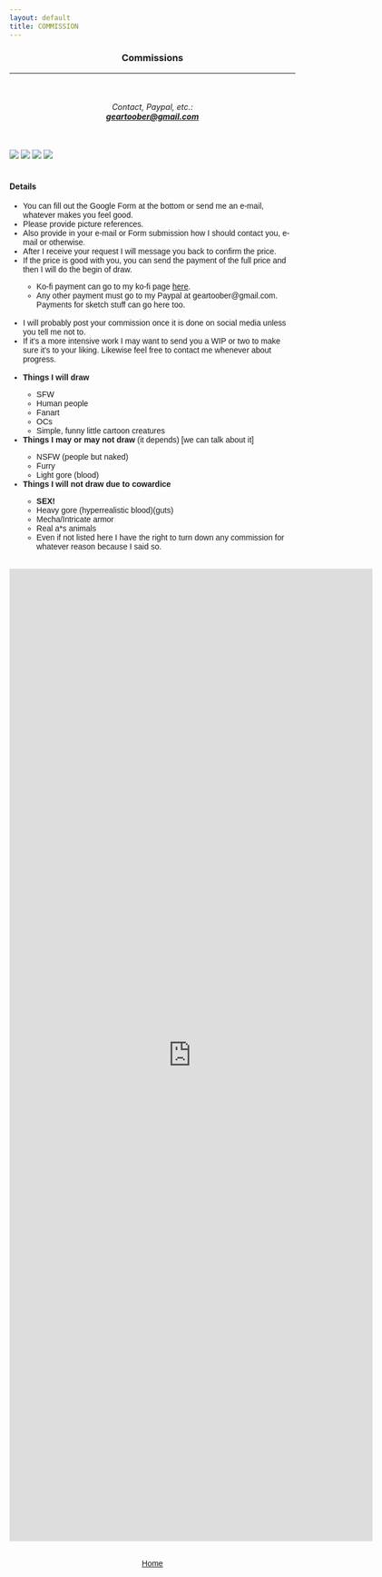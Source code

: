 ```yaml
---
layout: default
title: COMMISSION
---
```


<h3><p style="text-align: center;">Commissions</p></h3>
<hr>
<br>
<h6><p style="text-align: center;">Contact, Paypal, etc.:
	<br>
	<b><a href="mailto:geartoober@gmail.com" target="_blank">geartoober@gmail.com</a></b></p></h6>
<br>
<img src="{{ site.url }}/assets/images/comishsheet1.png">
<img src="{{ site.url }}/assets/images/comishsheet2.png">
<img src="{{ site.url }}/assets/images/comishsheet3.png">
<img src="{{ site.url }}/assets/images/comishsheet4.png">
<br>
<br>
<h4>Details</h4>

<ul style="font-family: 'Kosugi', sans-serif;">
<li>You can fill out the Google Form at the bottom or send me an e-mail, whatever makes you feel good.</li>
<li>Please provide picture references.</li>
<li>Also provide in your e-mail or Form submission how I should contact you, e-mail or otherwise.</li>
<li>After I receive your request I will message you back to confirm the price.</li>
<li>If the price is good with you, you can send the payment of the full price and then I will do the begin of draw.</li>
  <ul>
  <li>Ko-fi payment can go to my ko-fi page <a href="https://ko-fi.com/meltface" target="_blank">here</a>.</li>
  <li>Any other payment must go to my Paypal at geartoober@gmail.com. Payments for sketch stuff can go here too.</li>
  </ul>
<br>
<li>I will probably post your commission once it is done on social media unless you tell me not to.</li>
<li>If it's a more intensive work I may want to send you a WIP or two to make sure it's to your liking. Likewise feel free to contact me whenever about progress.</li>
<br>
<li><b>Things I will draw</b></li>
  <ul>
  <li>SFW</li>
  <li>Human people</li>
  <li>Fanart</li>
  <li>OCs</li>
  <li>Simple, funny little cartoon creatures</li>
  </ul>
<li><b>Things I may or may not draw</b> (it depends) [we can talk about it]</li>
  <ul>
  <li>NSFW (people but naked)</li>
  <li>Furry</li>
  <li>Light gore (blood)</li>
  </ul>
<li><b>Things I will not draw due to cowardice</b></li>
  <ul>
  <li><b>SEX!</b></li>
  <li>Heavy gore (hyperrealistic blood)(guts)</li>
  <li>Mecha/Intricate armor</li>
  <li>Real a*s animals</li>
  <li>Even if not listed here I have the right to turn down any commission for whatever reason because I said so.</li>
  </ul>
</ul>
<br>
<iframe src="https://docs.google.com/forms/d/e/1FAIpQLSfZ58wXWP8JwVbl2deoPrrgPZAzTAnlDBGRbIMvTb26JZRytA/viewform?embedded=true" width="640" height="1713" frameborder="0" marginheight="0" marginwidth="0">Loading...</iframe>
<br>
<br>
<p style="text-align: center; font-family: 'Kosugi', sans-serif;"><a href="{{ site.baseurl }}{% link index.html %}">Home</a></p>
